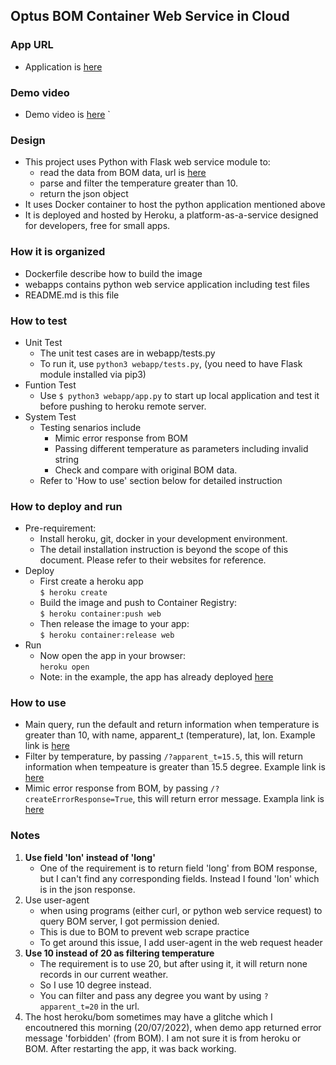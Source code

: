 ## Optus BOM Container Web Service in Cloud

### App URL
- Application is [here](https://calm-inlet-96529.herokuapp.com)

### Demo video
- Demo video is [here](https://youtu.be/u_mK2QOtaq0)
`
### Design
- This project uses Python with Flask web service module to:
  - read the data from BOM data, url is [here](http://www.bom.gov.au/fwo/IDN60801/IDN60801.95765.json) 
  - parse and filter the temperature greater than 10.
  - return the json object
- It uses Docker container to host the python application mentioned above
- It is deployed and hosted by Heroku, a platform-as-a-service designed for developers, free for small apps.

### How it is organized
- Dockerfile describe how to build the image
- webapps contains python web service application including test files
- README.md is this file

### How to test
- Unit Test
  - The unit test cases are in webapp/tests.py
  - To run it, use `python3 webapp/tests.py`, (you need to have Flask module installed via pip3)
- Funtion Test
  - Use `$ python3 webapp/app.py` to start up local application and test it before pushing to heroku remote server.
- System Test
  - Testing senarios include
    - Mimic error response from BOM
    - Passing different temperature as parameters including invalid string
    - Check and compare with original BOM data.
  - Refer to 'How to use' section below for detailed instruction

### How to deploy and run
- Pre-requirement:
  - Install heroku, git, docker in your development environment. 
  - The detail installation instruction is beyond the scope of this document.
    Please refer to their websites for reference.
- Deploy
  - First create a heroku app
    <br>`$ heroku create`
  - Build the image and push to Container Registry: 
    <br>`$ heroku container:push web`
  - Then release the image to your app: 
    <br>`$ heroku container:release web`
- Run
  - Now open the app in your browser: 
    <br>`heroku open`
  - Note: in the example, the app has already deployed [here](https://calm-inlet-96529.herokuapp.com)

### How to use
- Main query, run the default and return information when temperature is greater than 10, with name,
    apparent_t (temperature), lat, lon.
    Example link is [here](https://calm-inlet-96529.herokuapp.com)
- Filter by temperature, by passing `/?apparent_t=15.5`, this will return information when tempeature is greater
    than 15.5 degree. Example link is [here](https://calm-inlet-96529.herokuapp.com/?apparent_t=15.5)
- Mimic error response from BOM, by passing `/?createErrorResponse=True`, this will return error message. Exampla    link is [here](https://calm-inlet-96529.herokuapp.com/?createErrorResponse=True)

### Notes
1. **Use field 'lon' instead of 'long'**
    - One of the requirement is to return field 'long' from BOM response, but I can't find any corresponding
fields. Instead I found 'lon' which is in the json response. 
2. Use user-agent
    - when using programs (either curl, or python web service request) to query BOM server, I got permission denied.
    - This is due to BOM to prevent web scrape practice
    - To get around this issue, I add user-agent in the web request header
3. **Use 10 instead of 20 as filtering temperature**
    - The requirement is to use 20, but after using it, it will return none records in our current weather.
    - So I use 10 degree instead. 
    - You can filter and pass any degree you want by using  `?apparent_t=20` in the url.
4. The host heroku/bom sometimes may have a glitche which I encoutnered this morning (20/07/2022), when demo app returned error message 'forbidden' (from BOM). I am not sure it is from heroku or BOM. After restarting the app, it was back working. 

